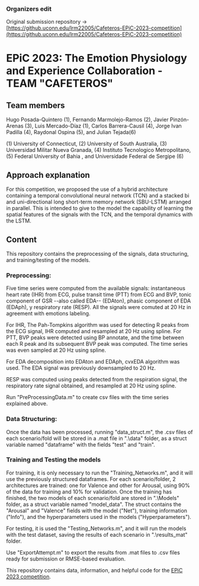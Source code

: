 ### Organizers edit
Original submission repository -> [https://github.uconn.edu/lrm22005/Cafeteros-EPiC-2023-competition](https://github.uconn.edu/lrm22005/Cafeteros-EPiC-2023-competition)


# EPiC 2023: The Emotion Physiology and Experience Collaboration - TEAM "CAFETEROS"

## Team members
Hugo Posada-Quintero (1), Fernando Marmolejo-Ramos (2), Javier Pinzón-Arenas (3), Luis Mercado-Díaz (1), Carlos Barrera-Causil (4), Jorge Ivan Padilla (4), Raydonal Ospina (5), and Julian Tejada(6)

(1) University of Connecticut, (2) University of South Australia, (3) Universidad Militar Nueva Granada, (4) Instituto Tecnologico Metropolitano, (5) Federal University of Bahia , and Universidade Federal de Sergipe (6)

## Approach explanation

For this competition, we proposed the use of a hybrid architecture containing a temporal convolutional neural network (TCN) and a stacked bi and uni-directional long short-term memory network (SBU-LSTM) arranged in parallel. This is intended to give to the model the capability of learning the spatial features of the signals with the TCN, and the temporal dynamics with the LSTM.

## Content
This repository contains the preprocessing of the signals, data structuring, and training/testing of the models.

### Preprocessing:
Five time series were computed from the available signals: instantaneous heart rate (IHR) from ECG, pulse transit time (PTT) from ECG and BVP, tonic component of GSR --also called EDA-- (EDAton), phasic component of EDA (EDAph), y respiratory rate (RESP). All the signals were comuted at 20 Hz in agreement with emotions labeling. 

For IHR, The Pah-Tompkins algorithm was used for detecting R peaks from the ECG signal, IHR computed and resampled at 20 Hz using spline. 
For PTT, BVP peaks were detected using BP annotate, and the time between each R peak and its subsequent BVP peak was computed. The time series was even sampled at 20 Hz using spline. 

For EDA decomposition into EDAton and EDAph, cvxEDA algorithm was used. The EDA signal was previously downsampled to 20 Hz. 

RESP was computed using peaks detected from the respiration signal, the respiratory rate signal obtained, and resampled at 20 Hz using spline. 

Run "PreProcessingData.m" to create csv files with the time series explained above.

### Data Structuring:
Once the data has been processed, running "data_struct.m", the .csv files of each scenario/fold will be stored in a .mat file in ".\data\" folder, as a struct variable named "dataframe" with the fields "test" and "train".

### Training and Testing the models
For training, it is only necessary to run the "Training_Networks.m", and it will use the previously structured dataframes. For each scenario/folder, 2 architectures are trained: one for Valence and other for Arousal, using 90% of the data for training and 10% for validation. Once the training has finished, the two models of each scenario/fold are stored in ".\Models\" folder, as a struct variable named "model_data". The struct contains the "Arousal" and "Valence" fields with the model ("Net"), training information ("Info"), and the hyperparameters used in the models ("Hyperparameters").

For testing, it is used the "Testing_Networks.m", and it will run the models with the test dataset, saving the results of each scenario in ".\results_mat\" folder.

Use "ExportAttempt.m" to export the results from .mat files to .csv files ready for submission or RMSE-based evaluation.

This repository contains data, information, and helpful code for the [EPiC 2023 competition](https://epic-collab.github.io/competition/).



